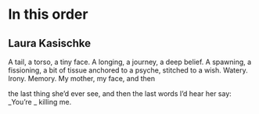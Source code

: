 # In this order
## Laura Kasischke
A tail, a torso, a tiny face.
A longing, a journey, a deep belief.
A spawning, a fissioning, a bit of tissue
anchored to a psyche,
stitched to a wish.
Watery. Irony. Memory. My
mother, my face, and then

the last thing
she’d ever see, and then
the last words
I’d hear her say: _You’re
_
killing me.